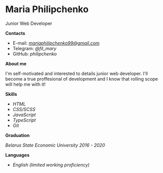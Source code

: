 # Maria Philipchenko

Junior Web Developer

**Contacts**

- E-mail: *mariaphilipchenko99@gmail.com*
- Telegram: *@fil_mary*
- GitHub: *philipchenko*

**About me**

I'm self-motivated and interested to details junior web developer. I'll become a true proffesional of development and I know that rolling scope will help me with it!

**Skills**

- *HTML*
- *CSS/SCSS*
- *JavaScript*
- *TypeScript*
- *Git*

**Graduation**

*Belarus State Economic University 2016 - 2020*

**Languages**

- *English (limited working proficiency)*
